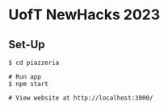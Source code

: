 # UofT NewHacks 2023

## Set-Up

    $ cd piazzeria

    # Run app
    $ npm start

    # View website at http://localhost:3000/
